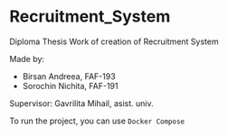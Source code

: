 # Recruitment_System
Diploma Thesis Work of creation of Recruitment System

Made by:
* Birsan Andreea, FAF-193
* Sorochin Nichita, FAF-191

Supervisor:
Gavrilita Mihail, asist. univ.

To run the project, you can use `Docker Compose`
